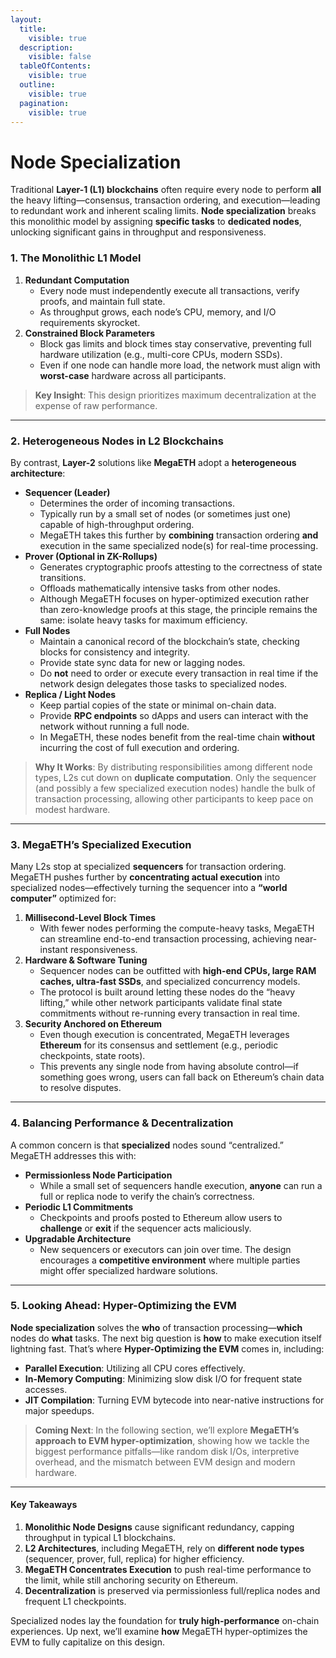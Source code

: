 ```yaml
---
layout:
  title:
    visible: true
  description:
    visible: false
  tableOfContents:
    visible: true
  outline:
    visible: true
  pagination:
    visible: true
---
```


# Node Specialization

Traditional **Layer-1 (L1) blockchains** often require every node to perform **all** the heavy lifting—consensus, transaction ordering, and execution—leading to redundant work and inherent scaling limits. **Node specialization** breaks this monolithic model by assigning **specific tasks** to **dedicated nodes**, unlocking significant gains in throughput and responsiveness.

### 1. The Monolithic L1 Model

1. **Redundant Computation**
   * Every node must independently execute all transactions, verify proofs, and maintain full state.
   * As throughput grows, each node’s CPU, memory, and I/O requirements skyrocket.
2. **Constrained Block Parameters**
   * Block gas limits and block times stay conservative, preventing full hardware utilization (e.g., multi-core CPUs, modern SSDs).
   * Even if one node can handle more load, the network must align with **worst-case** hardware across all participants.

> **Key Insight**: This design prioritizes maximum decentralization at the expense of raw performance.

***

### 2. Heterogeneous Nodes in L2 Blockchains

By contrast, **Layer-2** solutions like **MegaETH** adopt a **heterogeneous architecture**:

* **Sequencer (Leader)**
  * Determines the order of incoming transactions.
  * Typically run by a small set of nodes (or sometimes just one) capable of high-throughput ordering.
  * MegaETH takes this further by **combining** transaction ordering **and** execution in the same specialized node(s) for real-time processing.
* **Prover (Optional in ZK-Rollups)**
  * Generates cryptographic proofs attesting to the correctness of state transitions.
  * Offloads mathematically intensive tasks from other nodes.
  * Although MegaETH focuses on hyper-optimized execution rather than zero-knowledge proofs at this stage, the principle remains the same: isolate heavy tasks for maximum efficiency.
* **Full Nodes**
  * Maintain a canonical record of the blockchain’s state, checking blocks for consistency and integrity.
  * Provide state sync data for new or lagging nodes.
  * Do **not** need to order or execute every transaction in real time if the network design delegates those tasks to specialized nodes.
* **Replica / Light Nodes**
  * Keep partial copies of the state or minimal on-chain data.
  * Provide **RPC endpoints** so dApps and users can interact with the network without running a full node.
  * In MegaETH, these nodes benefit from the real-time chain **without** incurring the cost of full execution and ordering.

> **Why It Works**: By distributing responsibilities among different node types, L2s cut down on **duplicate computation**. Only the sequencer (and possibly a few specialized execution nodes) handle the bulk of transaction processing, allowing other participants to keep pace on modest hardware.

***

### 3. MegaETH’s Specialized Execution

Many L2s stop at specialized **sequencers** for transaction ordering. MegaETH pushes further by **concentrating actual execution** into specialized nodes—effectively turning the sequencer into a **“world computer”** optimized for:

1. **Millisecond-Level Block Times**
   * With fewer nodes performing the compute-heavy tasks, MegaETH can streamline end-to-end transaction processing, achieving near-instant responsiveness.
2. **Hardware & Software Tuning**
   * Sequencer nodes can be outfitted with **high-end CPUs, large RAM caches, ultra-fast SSDs**, and specialized concurrency models.
   * The protocol is built around letting these nodes do the “heavy lifting,” while other network participants validate final state commitments without re-running every transaction in real time.
3. **Security Anchored on Ethereum**
   * Even though execution is concentrated, MegaETH leverages **Ethereum** for its consensus and settlement (e.g., periodic checkpoints, state roots).
   * This prevents any single node from having absolute control—if something goes wrong, users can fall back on Ethereum’s chain data to resolve disputes.

***

### 4. Balancing Performance & Decentralization

A common concern is that **specialized** nodes sound “centralized.” MegaETH addresses this with:

* **Permissionless Node Participation**
  * While a small set of sequencers handle execution, **anyone** can run a full or replica node to verify the chain’s correctness.
* **Periodic L1 Commitments**
  * Checkpoints and proofs posted to Ethereum allow users to **challenge** or **exit** if the sequencer acts maliciously.
* **Upgradable Architecture**
  * New sequencers or executors can join over time. The design encourages a **competitive environment** where multiple parties might offer specialized hardware solutions.

***

### 5. Looking Ahead: Hyper-Optimizing the EVM

**Node specialization** solves the **who** of transaction processing—**which** nodes do **what** tasks. The next big question is **how** to make execution itself lightning fast. That’s where **Hyper-Optimizing the EVM** comes in, including:

* **Parallel Execution**: Utilizing all CPU cores effectively.
* **In-Memory Computing**: Minimizing slow disk I/O for frequent state accesses.
* **JIT Compilation**: Turning EVM bytecode into near-native instructions for major speedups.

> **Coming Next**: In the following section, we’ll explore **MegaETH’s approach to EVM hyper-optimization**, showing how we tackle the biggest performance pitfalls—like random disk I/Os, interpretive overhead, and the mismatch between EVM design and modern hardware.

***

#### Key Takeaways

1. **Monolithic Node Designs** cause significant redundancy, capping throughput in typical L1 blockchains.
2. **L2 Architectures**, including MegaETH, rely on **different node types** (sequencer, prover, full, replica) for higher efficiency.
3. **MegaETH Concentrates Execution** to push real-time performance to the limit, while still anchoring security on Ethereum.
4. **Decentralization** is preserved via permissionless full/replica nodes and frequent L1 checkpoints.

Specialized nodes lay the foundation for **truly high-performance** on-chain experiences. Up next, we’ll examine **how** MegaETH hyper-optimizes the EVM to fully capitalize on this design.
